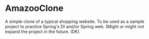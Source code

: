 # AmazooClone
A simple clone of a typical shopping website. To be used as a sample project to practice Spring's DI and/or Spring web.
(Might or might not expand the project in the future. IDK).
